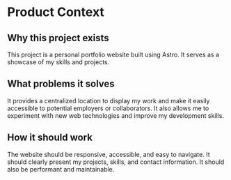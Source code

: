 # Product Context

## Why this project exists
This project is a personal portfolio website built using Astro. It serves as a showcase of my skills and projects.

## What problems it solves
It provides a centralized location to display my work and make it easily accessible to potential employers or collaborators. It also allows me to experiment with new web technologies and improve my development skills.

## How it should work
The website should be responsive, accessible, and easy to navigate. It should clearly present my projects, skills, and contact information. It should also be performant and maintainable.
